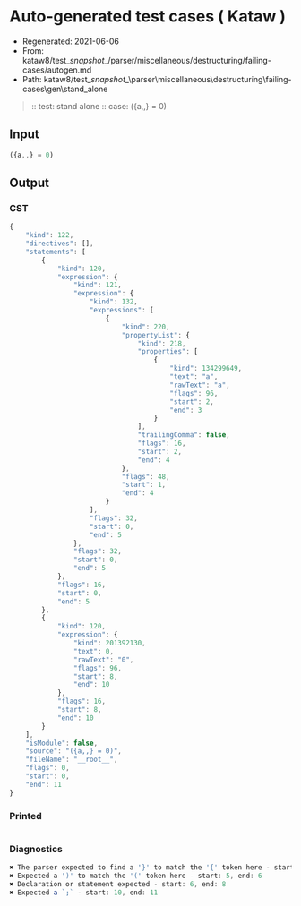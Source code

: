 # Auto-generated test cases ( Kataw )
- Regenerated: 2021-06-06
- From: kataw8/test\__snapshot__/parser/miscellaneous/destructuring/failing-cases/autogen.md
- Path: kataw8/test\__snapshot__\parser\miscellaneous\destructuring\failing-cases\gen\stand_alone
> :: test: stand alone
> :: case: ({a,,} = 0)
## Input

`````js
({a,,} = 0)
`````
## Output

### CST

```javascript
{
    "kind": 122,
    "directives": [],
    "statements": [
        {
            "kind": 120,
            "expression": {
                "kind": 121,
                "expression": {
                    "kind": 132,
                    "expressions": [
                        {
                            "kind": 220,
                            "propertyList": {
                                "kind": 218,
                                "properties": [
                                    {
                                        "kind": 134299649,
                                        "text": "a",
                                        "rawText": "a",
                                        "flags": 96,
                                        "start": 2,
                                        "end": 3
                                    }
                                ],
                                "trailingComma": false,
                                "flags": 16,
                                "start": 2,
                                "end": 4
                            },
                            "flags": 48,
                            "start": 1,
                            "end": 4
                        }
                    ],
                    "flags": 32,
                    "start": 0,
                    "end": 5
                },
                "flags": 32,
                "start": 0,
                "end": 5
            },
            "flags": 16,
            "start": 0,
            "end": 5
        },
        {
            "kind": 120,
            "expression": {
                "kind": 201392130,
                "text": 0,
                "rawText": "0",
                "flags": 96,
                "start": 8,
                "end": 10
            },
            "flags": 16,
            "start": 8,
            "end": 10
        }
    ],
    "isModule": false,
    "source": "({a,,} = 0)",
    "fileName": "__root__",
    "flags": 0,
    "start": 0,
    "end": 11
}
```

### Printed

```javascript

```

### Diagnostics

```javascript
✖ The parser expected to find a '}' to match the '{' token here - start: 4, end: 5
✖ Expected a ')' to match the '(' token here - start: 5, end: 6
✖ Declaration or statement expected - start: 6, end: 8
✖ Expected a `;` - start: 10, end: 11

```

